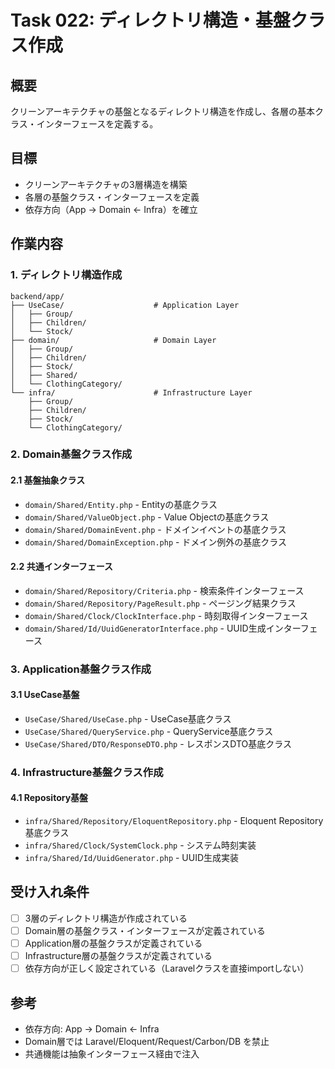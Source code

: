 # Task 022: ディレクトリ構造・基盤クラス作成

## 概要
クリーンアーキテクチャの基盤となるディレクトリ構造を作成し、各層の基本クラス・インターフェースを定義する。

## 目標
- クリーンアーキテクチャの3層構造を構築
- 各層の基盤クラス・インターフェースを定義
- 依存方向（App → Domain ← Infra）を確立

## 作業内容

### 1. ディレクトリ構造作成
```
backend/app/
├── UseCase/                    # Application Layer
│   ├── Group/
│   ├── Children/
│   └── Stock/
├── domain/                     # Domain Layer
│   ├── Group/
│   ├── Children/
│   ├── Stock/
│   ├── Shared/
│   └── ClothingCategory/
└── infra/                      # Infrastructure Layer
    ├── Group/
    ├── Children/
    ├── Stock/
    └── ClothingCategory/
```

### 2. Domain基盤クラス作成

#### 2.1 基盤抽象クラス
- `domain/Shared/Entity.php` - Entityの基底クラス
- `domain/Shared/ValueObject.php` - Value Objectの基底クラス
- `domain/Shared/DomainEvent.php` - ドメインイベントの基底クラス
- `domain/Shared/DomainException.php` - ドメイン例外の基底クラス

#### 2.2 共通インターフェース
- `domain/Shared/Repository/Criteria.php` - 検索条件インターフェース
- `domain/Shared/Repository/PageResult.php` - ページング結果クラス
- `domain/Shared/Clock/ClockInterface.php` - 時刻取得インターフェース
- `domain/Shared/Id/UuidGeneratorInterface.php` - UUID生成インターフェース

### 3. Application基盤クラス作成

#### 3.1 UseCase基盤
- `UseCase/Shared/UseCase.php` - UseCase基底クラス
- `UseCase/Shared/QueryService.php` - QueryService基底クラス
- `UseCase/Shared/DTO/ResponseDTO.php` - レスポンスDTO基底クラス

### 4. Infrastructure基盤クラス作成

#### 4.1 Repository基盤
- `infra/Shared/Repository/EloquentRepository.php` - Eloquent Repository基底クラス
- `infra/Shared/Clock/SystemClock.php` - システム時刻実装
- `infra/Shared/Id/UuidGenerator.php` - UUID生成実装

## 受け入れ条件
- [ ] 3層のディレクトリ構造が作成されている
- [ ] Domain層の基盤クラス・インターフェースが定義されている
- [ ] Application層の基盤クラスが定義されている
- [ ] Infrastructure層の基盤クラスが定義されている
- [ ] 依存方向が正しく設定されている（Laravelクラスを直接importしない）

## 参考
- 依存方向: App → Domain ← Infra
- Domain層では Laravel/Eloquent/Request/Carbon/DB を禁止
- 共通機能は抽象インターフェース経由で注入